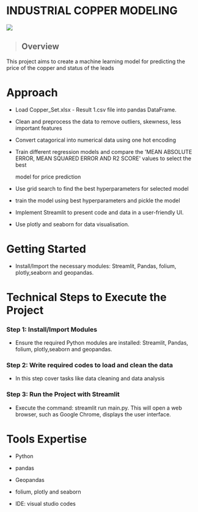 # **INDUSTRIAL COPPER MODELING**

![](https://www.livemint.com/lm-img/img/2024/02/04/600x338/KutchCopper_1707042921942_1707042922101.jpg)


> ## **Overview**

   This project aims to create a machine learning model for predicting the price of the copper and status of the leads 

   
# Approach 

  - Load Copper_Set.xlsx - Result 1.csv file into pandas DataFrame.
    
  - Clean and preprocess the data to remove outliers, skewness, less important features

  - Convert catagorical into numerical data using one hot encoding

  - Train different regression models and compare the 'MEAN ABSOLUTE ERROR, MEAN SQUARED ERROR AND R2 SCORE' values to select the best

    model for price prediction

  - Use grid search to find the best hyperparameters for selected model

  - train the model using best hyperparameters and pickle the model
    
  - Implement Streamlit to present code and data in a user-friendly UI.
    
  - Use plotly and seaborn for data visualisation.
   

# Getting Started

  - Install/Import the necessary modules: Streamlit, Pandas, folium, plotly,seaborn and geopandas.
    

# Technical Steps to Execute the Project

### Step 1: Install/Import Modules

   - Ensure the required Python modules are installed: Streamlit, Pandas, folium, plotly,seaborn and geopandas.

### Step 2: Write required codes to load and clean the data

   - In this step cover tasks like data cleaning and data analysis

### Step 3: Run the Project with Streamlit

   - Execute the command: streamlit run main.py. This will open a web browser, such as Google Chrome, displays the user interface.


# Tools Expertise 

   - Python
     
   - pandas
     
   - Geopandas
     
   - folium, plotly and seaborn
     
   - IDE: visual studio codes


  
